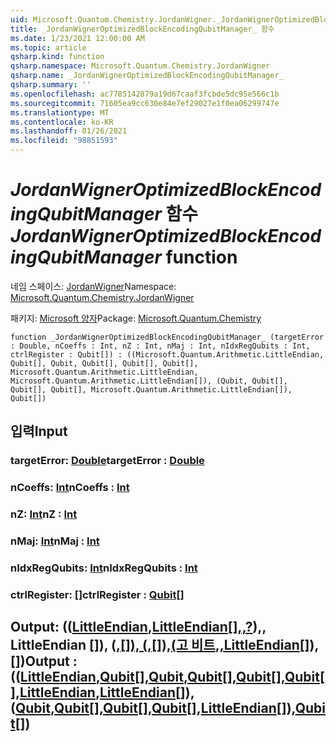 ```yaml
---
uid: Microsoft.Quantum.Chemistry.JordanWigner._JordanWignerOptimizedBlockEncodingQubitManager_
title: _JordanWignerOptimizedBlockEncodingQubitManager_ 함수
ms.date: 1/23/2021 12:00:00 AM
ms.topic: article
qsharp.kind: function
qsharp.namespace: Microsoft.Quantum.Chemistry.JordanWigner
qsharp.name: _JordanWignerOptimizedBlockEncodingQubitManager_
qsharp.summary: ''
ms.openlocfilehash: ac7785142879a19d67caaf3fcbde5dc95e566c1b
ms.sourcegitcommit: 71605ea9cc630e84e7ef29027e1f0ea06299747e
ms.translationtype: MT
ms.contentlocale: ko-KR
ms.lasthandoff: 01/26/2021
ms.locfileid: "98851593"
---
```

# <a name="_jordanwigneroptimizedblockencodingqubitmanager_-function"></a><span data-ttu-id="20e76-102">_JordanWignerOptimizedBlockEncodingQubitManager_ 함수</span><span class="sxs-lookup"><span data-stu-id="20e76-102">_JordanWignerOptimizedBlockEncodingQubitManager_ function</span></span>

<span data-ttu-id="20e76-103">네임 스페이스: [JordanWigner](xref:Microsoft.Quantum.Chemistry.JordanWigner)</span><span class="sxs-lookup"><span data-stu-id="20e76-103">Namespace: [Microsoft.Quantum.Chemistry.JordanWigner](xref:Microsoft.Quantum.Chemistry.JordanWigner)</span></span>

<span data-ttu-id="20e76-104">패키지: [Microsoft 양자](https://nuget.org/packages/Microsoft.Quantum.Chemistry)</span><span class="sxs-lookup"><span data-stu-id="20e76-104">Package: [Microsoft.Quantum.Chemistry](https://nuget.org/packages/Microsoft.Quantum.Chemistry)</span></span>




```qsharp
function _JordanWignerOptimizedBlockEncodingQubitManager_ (targetError : Double, nCoeffs : Int, nZ : Int, nMaj : Int, nIdxRegQubits : Int, ctrlRegister : Qubit[]) : ((Microsoft.Quantum.Arithmetic.LittleEndian, Qubit[], Qubit, Qubit[], Qubit[], Qubit[], Microsoft.Quantum.Arithmetic.LittleEndian, Microsoft.Quantum.Arithmetic.LittleEndian[]), (Qubit, Qubit[], Qubit[], Qubit[], Microsoft.Quantum.Arithmetic.LittleEndian[]), Qubit[])
```


## <a name="input"></a><span data-ttu-id="20e76-105">입력</span><span class="sxs-lookup"><span data-stu-id="20e76-105">Input</span></span>

### <a name="targeterror--double"></a><span data-ttu-id="20e76-106">targetError: [Double](xref:microsoft.quantum.lang-ref.double)</span><span class="sxs-lookup"><span data-stu-id="20e76-106">targetError : [Double](xref:microsoft.quantum.lang-ref.double)</span></span>




### <a name="ncoeffs--int"></a><span data-ttu-id="20e76-107">nCoeffs: [Int](xref:microsoft.quantum.lang-ref.int)</span><span class="sxs-lookup"><span data-stu-id="20e76-107">nCoeffs : [Int](xref:microsoft.quantum.lang-ref.int)</span></span>




### <a name="nz--int"></a><span data-ttu-id="20e76-108">nZ: [Int](xref:microsoft.quantum.lang-ref.int)</span><span class="sxs-lookup"><span data-stu-id="20e76-108">nZ : [Int](xref:microsoft.quantum.lang-ref.int)</span></span>




### <a name="nmaj--int"></a><span data-ttu-id="20e76-109">nMaj: [Int](xref:microsoft.quantum.lang-ref.int)</span><span class="sxs-lookup"><span data-stu-id="20e76-109">nMaj : [Int](xref:microsoft.quantum.lang-ref.int)</span></span>




### <a name="nidxregqubits--int"></a><span data-ttu-id="20e76-110">nIdxRegQubits: [Int](xref:microsoft.quantum.lang-ref.int)</span><span class="sxs-lookup"><span data-stu-id="20e76-110">nIdxRegQubits : [Int](xref:microsoft.quantum.lang-ref.int)</span></span>




### <a name="ctrlregister--qubit"></a><span data-ttu-id="20e76-111">ctrlRegister: [](xref:microsoft.quantum.lang-ref.qubit)[]</span><span class="sxs-lookup"><span data-stu-id="20e76-111">ctrlRegister : [Qubit](xref:microsoft.quantum.lang-ref.qubit)[]</span></span>





## <a name="output--littleendianqubitqubitqubitqubitqubitlittleendianlittleendianqubitqubitqubitqubitlittleendianqubit"></a><span data-ttu-id="20e76-112">Output: (([LittleEndian](xref:Microsoft.Quantum.Arithmetic.LittleEndian),[LittleEndian](xref:microsoft.quantum.lang-ref.qubit)[[],,?](xref:microsoft.quantum.lang-ref.qubit))[](xref:microsoft.quantum.lang-ref.qubit),, LittleEndian [[](xref:microsoft.quantum.lang-ref.qubit)]), ([,](xref:microsoft.quantum.lang-ref.qubit)[][), (](xref:microsoft.quantum.lang-ref.qubit)[,](xref:microsoft.quantum.lang-ref.qubit)[](xref:Microsoft.Quantum.Arithmetic.LittleEndian)[]),[(고 비트](xref:microsoft.quantum.lang-ref.qubit),[,](xref:microsoft.quantum.lang-ref.qubit)[LittleEndian](xref:Microsoft.Quantum.Arithmetic.LittleEndian)[]),[](xref:Microsoft.Quantum.Arithmetic.LittleEndian)[[]](xref:microsoft.quantum.lang-ref.qubit))</span><span class="sxs-lookup"><span data-stu-id="20e76-112">Output : (([LittleEndian](xref:Microsoft.Quantum.Arithmetic.LittleEndian),[Qubit](xref:microsoft.quantum.lang-ref.qubit)[],[Qubit](xref:microsoft.quantum.lang-ref.qubit),[Qubit](xref:microsoft.quantum.lang-ref.qubit)[],[Qubit](xref:microsoft.quantum.lang-ref.qubit)[],[Qubit](xref:microsoft.quantum.lang-ref.qubit)[],[LittleEndian](xref:Microsoft.Quantum.Arithmetic.LittleEndian),[LittleEndian](xref:Microsoft.Quantum.Arithmetic.LittleEndian)[]),([Qubit](xref:microsoft.quantum.lang-ref.qubit),[Qubit](xref:microsoft.quantum.lang-ref.qubit)[],[Qubit](xref:microsoft.quantum.lang-ref.qubit)[],[Qubit](xref:microsoft.quantum.lang-ref.qubit)[],[LittleEndian](xref:Microsoft.Quantum.Arithmetic.LittleEndian)[]),[Qubit](xref:microsoft.quantum.lang-ref.qubit)[])</span></span>

